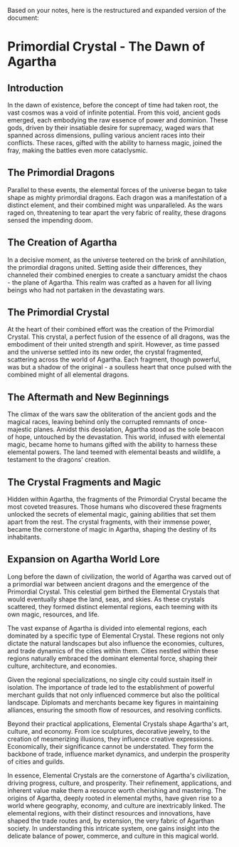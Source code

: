 Based on your notes, here is the restructured and expanded version of the document:

# Primordial Crystal - The Dawn of Agartha

## Introduction

In the dawn of existence, before the concept of time had taken root, the vast cosmos was a void of infinite potential. From this void, ancient gods emerged, each embodying the raw essence of power and dominion. These gods, driven by their insatiable desire for supremacy, waged wars that spanned across dimensions, pulling various ancient races into their conflicts. These races, gifted with the ability to harness magic, joined the fray, making the battles even more cataclysmic.

## The Primordial Dragons

Parallel to these events, the elemental forces of the universe began to take shape as mighty primordial dragons. Each dragon was a manifestation of a distinct element, and their combined might was unparalleled. As the wars raged on, threatening to tear apart the very fabric of reality, these dragons sensed the impending doom.

## The Creation of Agartha

In a decisive moment, as the universe teetered on the brink of annihilation, the primordial dragons united. Setting aside their differences, they channeled their combined energies to create a sanctuary amidst the chaos - the plane of Agartha. This realm was crafted as a haven for all living beings who had not partaken in the devastating wars.

## The Primordial Crystal

At the heart of their combined effort was the creation of the Primordial Crystal. This crystal, a perfect fusion of the essence of all dragons, was the embodiment of their united strength and spirit. However, as time passed and the universe settled into its new order, the crystal fragmented, scattering across the world of Agartha. Each fragment, though powerful, was but a shadow of the original - a soulless heart that once pulsed with the combined might of all elemental dragons.

## The Aftermath and New Beginnings

The climax of the wars saw the obliteration of the ancient gods and the magical races, leaving behind only the corrupted remnants of once-majestic planes. Amidst this desolation, Agartha stood as the sole beacon of hope, untouched by the devastation. This world, infused with elemental magic, became home to humans gifted with the ability to harness these elemental powers. The land teemed with elemental beasts and wildlife, a testament to the dragons' creation.

## The Crystal Fragments and Magic

Hidden within Agartha, the fragments of the Primordial Crystal became the most coveted treasures. Those humans who discovered these fragments unlocked the secrets of elemental magic, gaining abilities that set them apart from the rest. The crystal fragments, with their immense power, became the cornerstone of magic in Agartha, shaping the destiny of its inhabitants.

## Expansion on Agartha World Lore

Long before the dawn of civilization, the world of Agartha was carved out of a primordial war between ancient dragons and the emergence of the Primordial Crystal. This celestial gem birthed the Elemental Crystals that would eventually shape the land, seas, and skies. As these crystals scattered, they formed distinct elemental regions, each teeming with its own magic, resources, and life.

The vast expanse of Agartha is divided into elemental regions, each dominated by a specific type of Elemental Crystal. These regions not only dictate the natural landscapes but also influence the economies, cultures, and trade dynamics of the cities within them. Cities nestled within these regions naturally embraced the dominant elemental force, shaping their culture, architecture, and economies.

Given the regional specializations, no single city could sustain itself in isolation. The importance of trade led to the establishment of powerful merchant guilds that not only influenced commerce but also the political landscape. Diplomats and merchants became key figures in maintaining alliances, ensuring the smooth flow of resources, and resolving conflicts.

Beyond their practical applications, Elemental Crystals shape Agartha's art, culture, and economy. From ice sculptures, decorative jewelry, to the creation of mesmerizing illusions, they influence creative expressions. Economically, their significance cannot be understated. They form the backbone of trade, influence market dynamics, and underpin the prosperity of cities and guilds.

In essence, Elemental Crystals are the cornerstone of Agartha's civilization, driving progress, culture, and prosperity. Their refinement, applications, and inherent value make them a resource worth cherishing and mastering. The origins of Agartha, deeply rooted in elemental myths, have given rise to a world where geography, economy, and culture are inextricably linked. The elemental regions, with their distinct resources and innovations, have shaped the trade routes and, by extension, the very fabric of Agarthan society. In understanding this intricate system, one gains insight into the delicate balance of power, commerce, and culture in this magical world.